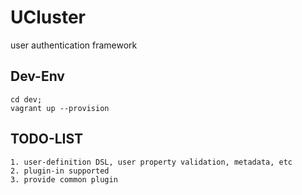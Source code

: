 # UCluster

user authentication framework

## Dev-Env

    cd dev;
    vagrant up --provision

## TODO-LIST

    1. user-definition DSL, user property validation, metadata, etc
    2. plugin-in supported
    3. provide common plugin 